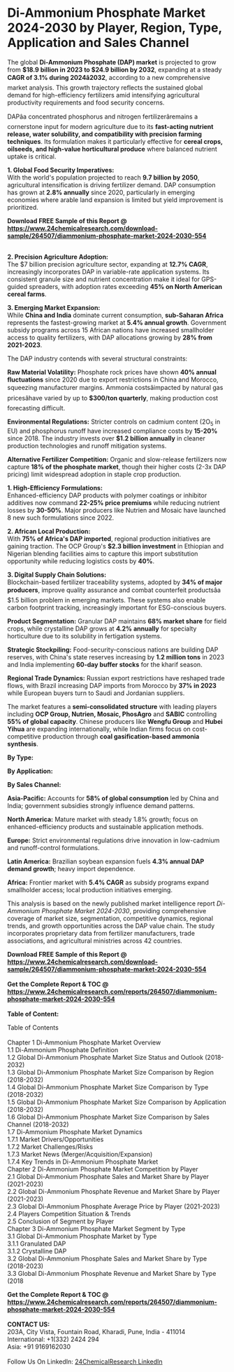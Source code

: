 <h1>Di-Ammonium Phosphate Market 2024-2030 by Player, Region, Type, Application and Sales Channel</h1><p>The global <strong>Di-Ammonium Phosphate (DAP) market</strong> is projected to grow from <strong>$18.9 billion in 2023 to $24.9 billion by 2032</strong>, expanding at a steady <strong>CAGR of 3.1% during 2024â2032</strong>, according to a new comprehensive market analysis. This growth trajectory reflects the sustained global demand for high-efficiency fertilizers amid intensifying agricultural productivity requirements and food security concerns.</p><p>DAPâa concentrated phosphorus and nitrogen fertilizerâremains a cornerstone input for modern agriculture due to its <strong>fast-acting nutrient release, water solubility, and compatibility with precision farming techniques</strong>. Its formulation makes it particularly effective for <strong>cereal crops, oilseeds, and high-value horticultural produce</strong> where balanced nutrient uptake is critical.</p><p><strong>1. Global Food Security Imperatives:</strong><br>
With the world's population projected to reach <strong>9.7 billion by 2050</strong>, agricultural intensification is driving fertilizer demand. DAP consumption has grown at <strong>2.8% annually</strong> since 2020, particularly in emerging economies where arable land expansion is limited but yield improvement is prioritized.</p><div><b>Download FREE Sample of this Report @ 
            <a href="https://www.24chemicalresearch.com/download-sample/264507/diammonium-phosphate-market-2024-2030-554">
            https://www.24chemicalresearch.com/download-sample/264507/diammonium-phosphate-market-2024-2030-554</a></b></div><br><p><strong>2. Precision Agriculture Adoption:</strong><br>
The $7 billion precision agriculture sector, expanding at <strong>12.7% CAGR</strong>, increasingly incorporates DAP in variable-rate application systems. Its consistent granule size and nutrient concentration make it ideal for GPS-guided spreaders, with adoption rates exceeding <strong>45% on North American cereal farms</strong>.</p><p><strong>3. Emerging Market Expansion:</strong><br>
While <strong>China and India</strong> dominate current consumption, <strong>sub-Saharan Africa</strong> represents the fastest-growing market at <strong>5.4% annual growth</strong>. Government subsidy programs across 15 African nations have increased smallholder access to quality fertilizers, with DAP allocations growing by <strong>28% from 2021-2023</strong>.</p><p>The DAP industry contends with several structural constraints:</p><p><strong>Raw Material Volatility:</strong> Phosphate rock prices have shown <strong>40% annual fluctuations</strong> since 2020 due to export restrictions in China and Morocco, squeezing manufacturer margins. Ammonia costsâimpacted by natural gas pricesâhave varied by up to <strong>$300/ton quarterly</strong>, making production cost forecasting difficult.</p><p><strong>Environmental Regulations:</strong> Stricter controls on cadmium content (2O<sub>5</sub> in EU) and phosphorus runoff have increased compliance costs by <strong>15-20%</strong> since 2018. The industry invests over <strong>$1.2 billion annually</strong> in cleaner production technologies and runoff mitigation systems.</p><p><strong>Alternative Fertilizer Competition:</strong> Organic and slow-release fertilizers now capture <strong>18% of the phosphate market</strong>, though their higher costs (2-3x DAP pricing) limit widespread adoption in staple crop production.</p><p><strong>1. High-Efficiency Formulations:</strong><br>
Enhanced-efficiency DAP products with polymer coatings or inhibitor additives now command <strong>22-25% price premiums</strong> while reducing nutrient losses by <strong>30-50%</strong>. Major producers like Nutrien and Mosaic have launched 8 new such formulations since 2022.</p><p><strong>2. African Local Production:</strong><br>
With <strong>75% of Africa's DAP imported</strong>, regional production initiatives are gaining traction. The OCP Group's <strong>$2.3 billion investment</strong> in Ethiopian and Nigerian blending facilities aims to capture this import substitution opportunity while reducing logistics costs by <strong>40%</strong>.</p><p><strong>3. Digital Supply Chain Solutions:</strong><br>
Blockchain-based fertilizer traceability systems, adopted by <strong>34% of major producers</strong>, improve quality assurance and combat counterfeit productsâa $1.5 billion problem in emerging markets. These systems also enable carbon footprint tracking, increasingly important for ESG-conscious buyers.</p><p><strong>Product Segmentation:</strong> Granular DAP maintains <strong>68% market share</strong> for field crops, while crystalline DAP grows at <strong>4.2% annually</strong> for specialty horticulture due to its solubility in fertigation systems.</p><p><strong>Strategic Stockpiling:</strong> Food-security-conscious nations are building DAP reserves, with China's state reserves increasing by <strong>1.2 million tons</strong> in 2023 and India implementing <strong>60-day buffer stocks</strong> for the kharif season.</p><p><strong>Regional Trade Dynamics:</strong> Russian export restrictions have reshaped trade flows, with Brazil increasing DAP imports from Morocco by <strong>37% in 2023</strong> while European buyers turn to Saudi and Jordanian suppliers.</p><p>The market features a <strong>semi-consolidated structure</strong> with leading players including <strong>OCP Group, Nutrien, Mosaic, PhosAgro</strong> and <strong>SABIC</strong> controlling <strong>55% of global capacity</strong>. Chinese producers like <strong>Wengfu Group</strong> and <strong>Hubei Yihua</strong> are expanding internationally, while Indian firms focus on cost-competitive production through <strong>coal gasification-based ammonia synthesis</strong>.</p><p><strong>By Type:</strong></p><p><strong>By Application:</strong></p><p><strong>By Sales Channel:</strong></p><p><strong>Asia-Pacific:</strong> Accounts for <strong>58% of global consumption</strong> led by China and India; government subsidies strongly influence demand patterns.</p><p><strong>North America:</strong> Mature market with steady 1.8% growth; focus on enhanced-efficiency products and sustainable application methods.</p><p><strong>Europe:</strong> Strict environmental regulations drive innovation in low-cadmium and runoff-control formulations.</p><p><strong>Latin America:</strong> Brazilian soybean expansion fuels <strong>4.3% annual DAP demand growth</strong>; heavy import dependence.</p><p><strong>Africa:</strong> Frontier market with <strong>5.4% CAGR</strong> as subsidy programs expand smallholder access; local production initiatives emerging.</p><p>This analysis is based on the newly published market intelligence report <em>Di-Ammonium Phosphate Market 2024-2030</em>, providing comprehensive coverage of market size, segmentation, competitive dynamics, regional trends, and growth opportunities across the DAP value chain. The study incorporates proprietary data from fertilizer manufacturers, trade associations, and agricultural ministries across 42 countries.</p><div><b>Download FREE Sample of this Report @ 
            <a href="https://www.24chemicalresearch.com/download-sample/264507/diammonium-phosphate-market-2024-2030-554">
            https://www.24chemicalresearch.com/download-sample/264507/diammonium-phosphate-market-2024-2030-554</a></b></div><br><div><b>Get the Complete Report & TOC @ 
            <a href="https://www.24chemicalresearch.com/reports/264507/diammonium-phosphate-market-2024-2030-554">
            https://www.24chemicalresearch.com/reports/264507/diammonium-phosphate-market-2024-2030-554</a></b></div><br>
            <b>Table of Content:</b><p>Table of Contents<br />
<br />
Chapter 1 Di-Ammonium Phosphate Market Overview<br />
    1.1 Di-Ammonium Phosphate Definition<br />
    1.2 Global Di-Ammonium Phosphate Market Size Status and Outlook (2018-2032)<br />
    1.3 Global Di-Ammonium Phosphate Market Size Comparison by Region (2018-2032)<br />
    1.4 Global Di-Ammonium Phosphate Market Size Comparison by Type (2018-2032)<br />
    1.5 Global Di-Ammonium Phosphate Market Size Comparison by Application (2018-2032)<br />
    1.6 Global Di-Ammonium Phosphate Market Size Comparison by Sales Channel (2018-2032)<br />
    1.7 Di-Ammonium Phosphate Market Dynamics<br />
        1.7.1 Market Drivers/Opportunities<br />
        1.7.2 Market Challenges/Risks<br />
        1.7.3 Market News (Merger/Acquisition/Expansion)<br />
        1.7.4 Key Trends in Di-Ammonium Phosphate Market<br />
Chapter 2 Di-Ammonium Phosphate Market Competition by Player<br />
    2.1 Global Di-Ammonium Phosphate Sales and Market Share by Player (2021-2023)<br />
    2.2 Global Di-Ammonium Phosphate Revenue and Market Share by Player (2021-2023)<br />
    2.3 Global Di-Ammonium Phosphate Average Price by Player (2021-2023)<br />
    2.4 Players Competition Situation & Trends<br />
    2.5 Conclusion of Segment by Player<br />
Chapter 3 Di-Ammonium Phosphate Market Segment by Type<br />
    3.1 Global Di-Ammonium Phosphate Market by Type<br />
        3.1.1 Granulated DAP<br />
        3.1.2 Crystalline DAP<br />
    3.2 Global Di-Ammonium Phosphate Sales and Market Share by Type (2018-2023)<br />
    3.3 Global Di-Ammonium Phosphate Revenue and Market Share by Type (2018</p><div><b>Get the Complete Report & TOC @ 
            <a href="https://www.24chemicalresearch.com/reports/264507/diammonium-phosphate-market-2024-2030-554">
            https://www.24chemicalresearch.com/reports/264507/diammonium-phosphate-market-2024-2030-554</a></b></div><br><b>CONTACT US:</b><br>
            203A, City Vista, Fountain Road, Kharadi, Pune, India - 411014<br>
            International: +1(332) 2424 294<br>
            Asia: +91 9169162030 <br><br>
            Follow Us On LinkedIn: <a href="https://www.linkedin.com/company/24chemicalresearch/">24ChemicalResearch LinkedIn</a>